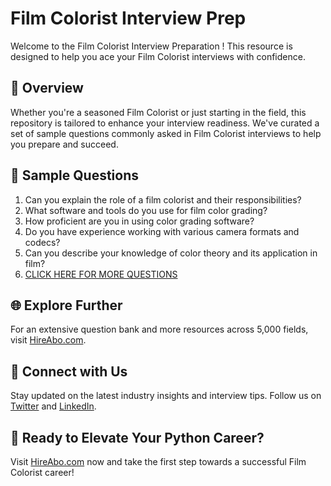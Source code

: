 # Film Colorist Interview Prep

Welcome to the Film Colorist Interview Preparation ! This resource is designed to help you ace your Film Colorist interviews with confidence.

## 🚀 Overview

Whether you're a seasoned Film Colorist or just starting in the field, this repository is tailored to enhance your interview readiness. We've curated a set of sample questions commonly asked in Film Colorist interviews to help you prepare and succeed.

## 📝 Sample Questions

1. Can you explain the role of a film colorist and their responsibilities?
2. What software and tools do you use for film color grading?
3. How proficient are you in using color grading software?
4. Do you have experience working with various camera formats and codecs?
5. Can you describe your knowledge of color theory and its application in film?
6. [CLICK HERE FOR MORE QUESTIONS](https://hireabo.com/job/16_2_30/Film%20Colorist)

## 🌐 Explore Further

For an extensive question bank and more resources across 5,000 fields, visit [HireAbo.com](https://www.hireabo.com).

## 📱 Connect with Us

Stay updated on the latest industry insights and interview tips. Follow us on [Twitter](https://twitter.com/hireabo) and [LinkedIn](https://www.linkedin.com/in/hire-abo-3609972a8/).

## 🚀 Ready to Elevate Your Python Career?

Visit [HireAbo.com](https://www.hireabo.com) now and take the first step towards a successful Film Colorist career!